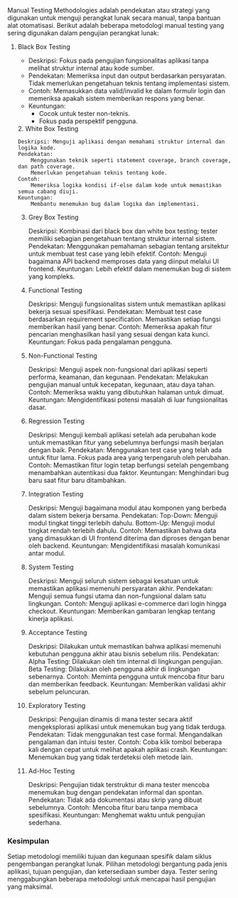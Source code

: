 Manual Testing Methodologies adalah pendekatan atau strategi yang digunakan untuk menguji perangkat lunak secara manual, tanpa bantuan alat otomatisasi. Berikut adalah beberapa metodologi manual testing yang sering digunakan dalam pengujian perangkat lunak:

<ol>
    <li>Black Box Testing</li>
<ul>
    <li>Deskripsi: Fokus pada pengujian fungsionalitas aplikasi tanpa melihat struktur internal atau kode sumber.</li>
    <li>Pendekatan:
        Memeriksa input dan output berdasarkan persyaratan.
        Tidak memerlukan pengetahuan teknis tentang implementasi sistem.</li>
    <li>Contoh:
        Memasukkan data valid/invalid ke dalam formulir login dan memeriksa apakah sistem memberikan respons yang benar.</li>
    <li>Keuntungan:
        <ul>
            <li>Cocok untuk tester non-teknis.</li>
            <li>Fokus pada perspektif pengguna.</li>
        </ul>
    </li>
</ul>
2. White Box Testing

    Deskripsi: Menguji aplikasi dengan memahami struktur internal dan logika kode.
    Pendekatan:
        Menggunakan teknik seperti statement coverage, branch coverage, dan path coverage.
        Memerlukan pengetahuan teknis tentang kode.
    Contoh:
        Memeriksa logika kondisi if-else dalam kode untuk memastikan semua cabang diuji.
    Keuntungan:
        Membantu menemukan bug dalam logika dan implementasi.

3. Grey Box Testing

    Deskripsi: Kombinasi dari black box dan white box testing; tester memiliki sebagian pengetahuan tentang struktur internal sistem.
    Pendekatan:
        Menggunakan pemahaman sebagian tentang arsitektur untuk membuat test case yang lebih efektif.
    Contoh:
        Menguji bagaimana API backend memproses data yang diinput melalui UI frontend.
    Keuntungan:
        Lebih efektif dalam menemukan bug di sistem yang kompleks.

4. Functional Testing

    Deskripsi: Menguji fungsionalitas sistem untuk memastikan aplikasi bekerja sesuai spesifikasi.
    Pendekatan:
        Membuat test case berdasarkan requirement specification.
        Memastikan setiap fungsi memberikan hasil yang benar.
    Contoh:
        Memeriksa apakah fitur pencarian menghasilkan hasil yang sesuai dengan kata kunci.
    Keuntungan:
        Fokus pada pengalaman pengguna.

5. Non-Functional Testing

    Deskripsi: Menguji aspek non-fungsional dari aplikasi seperti performa, keamanan, dan kegunaan.
    Pendekatan:
        Melakukan pengujian manual untuk kecepatan, kegunaan, atau daya tahan.
    Contoh:
        Memeriksa waktu yang dibutuhkan halaman untuk dimuat.
    Keuntungan:
        Mengidentifikasi potensi masalah di luar fungsionalitas dasar.

6. Regression Testing

    Deskripsi: Menguji kembali aplikasi setelah ada perubahan kode untuk memastikan fitur yang sebelumnya berfungsi masih berjalan dengan baik.
    Pendekatan:
        Menggunakan test case yang telah ada untuk fitur lama.
        Fokus pada area yang terpengaruh oleh perubahan.
    Contoh:
        Memastikan fitur login tetap berfungsi setelah pengembang menambahkan autentikasi dua faktor.
    Keuntungan:
        Menghindari bug baru saat fitur baru ditambahkan.

7. Integration Testing

    Deskripsi: Menguji bagaimana modul atau komponen yang berbeda dalam sistem bekerja bersama.
    Pendekatan:
        Top-Down: Menguji modul tingkat tinggi terlebih dahulu.
        Bottom-Up: Menguji modul tingkat rendah terlebih dahulu.
    Contoh:
        Memastikan bahwa data yang dimasukkan di UI frontend diterima dan diproses dengan benar oleh backend.
    Keuntungan:
        Mengidentifikasi masalah komunikasi antar modul.

8. System Testing

    Deskripsi: Menguji seluruh sistem sebagai kesatuan untuk memastikan aplikasi memenuhi persyaratan akhir.
    Pendekatan:
        Menguji semua fungsi utama dan non-fungsional dalam satu lingkungan.
    Contoh:
        Menguji aplikasi e-commerce dari login hingga checkout.
    Keuntungan:
        Memberikan gambaran lengkap tentang kinerja aplikasi.

9. Acceptance Testing

    Deskripsi: Dilakukan untuk memastikan bahwa aplikasi memenuhi kebutuhan pengguna akhir atau bisnis sebelum rilis.
    Pendekatan:
        Alpha Testing: Dilakukan oleh tim internal di lingkungan pengujian.
        Beta Testing: Dilakukan oleh pengguna akhir di lingkungan sebenarnya.
    Contoh:
        Meminta pengguna untuk mencoba fitur baru dan memberikan feedback.
    Keuntungan:
        Memberikan validasi akhir sebelum peluncuran.

10. Exploratory Testing

    Deskripsi: Pengujian dinamis di mana tester secara aktif mengeksplorasi aplikasi untuk menemukan bug yang tidak terduga.
    Pendekatan:
        Tidak menggunakan test case formal.
        Mengandalkan pengalaman dan intuisi tester.
    Contoh:
        Coba klik tombol beberapa kali dengan cepat untuk melihat apakah aplikasi crash.
    Keuntungan:
        Menemukan bug yang tidak terdeteksi oleh metode lain.

11. Ad-Hoc Testing

    Deskripsi: Pengujian tidak terstruktur di mana tester mencoba menemukan bug dengan pendekatan informal dan spontan.
    Pendekatan:
        Tidak ada dokumentasi atau skrip yang dibuat sebelumnya.
    Contoh:
        Mencoba fitur baru tanpa membaca spesifikasi.
    Keuntungan:
        Menghemat waktu untuk pengujian sederhana.
</ol>

<h3>Kesimpulan</h3>

Setiap metodologi memiliki tujuan dan kegunaan spesifik dalam siklus pengembangan perangkat lunak. Pilihan metodologi bergantung pada jenis aplikasi, tujuan pengujian, dan ketersediaan sumber daya. Tester sering menggabungkan beberapa metodologi untuk mencapai hasil pengujian yang maksimal.
